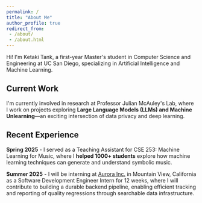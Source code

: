 ```yaml
---
permalink: /
title: "About Me"
author_profile: true
redirect_from:
 - /about/
 - /about.html
---
```


Hi! I'm Ketaki Tank, a first-year Master's student in Computer Science and Engineering at UC San Diego, specializing in Artificial Intelligence and Machine Learning.

## Current Work

I'm currently involved in research at Professor Julian McAuley's Lab, where I work on projects exploring **Large Language Models (LLMs) and Machine Unlearning**—an exciting intersection of data privacy and deep learning.

## Recent Experience

**Spring 2025** - I served as a Teaching Assistant for CSE 253: Machine Learning for Music, where I **helped 1000+ students** explore how machine learning techniques can generate and understand symbolic music.

**Summer 2025** - I will be interning at [Aurora Inc.](https://aurora.tech/) in Mountain View, California as a Software Development Engineer Intern for 12 weeks, where I will contribute to building a durable backend pipeline, enabling efficient tracking and reporting of quality regressions through searchable data infrastructure.